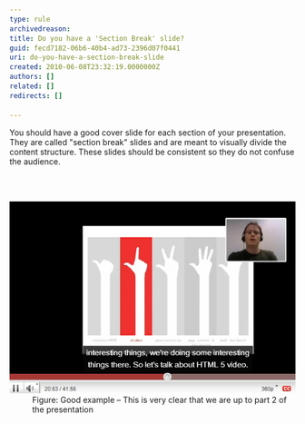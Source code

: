 ```yaml
---
type: rule
archivedreason: 
title: Do you have a 'Section Break' slide?
guid: fecd7182-06b6-40b4-ad73-2396d07f0441
uri: do-you-have-a-section-break-slide
created: 2010-06-08T23:32:19.0000000Z
authors: []
related: []
redirects: []

---
```



<p>You should have a good cover slide for each section of your presentation. They are called "section break" slides and are meant to visually divide the content structure. These slides should be
                    consistent so they do not confuse the audience.
                </p>
<br><excerpt class='endintro'></excerpt><br>

  <dl>
    <dt><img class="ms-rteCustom-ImageArea" src="CoverSlide.jpg" alt="" /> </dt>
    <dd class="ms-rteCustom-FigureGood">Figure: Good example – This is very clear that we are up to part 2 of the presentation </dd>
</dl>



